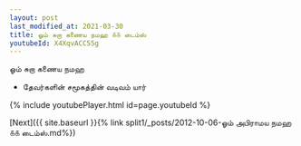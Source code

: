 ```yaml
---
layout: post
last_modified_at: 2021-03-30
title: ஓம் சுறா கணைய நமஹ ௧௧ டைம்ஸ்
youtubeId: X4XqvACC55g
---
```

 
 
 ஓம் சுறா கணைய நமஹ  
 
 -  தேவர்களின் சமூகத்தின் வடிவம் யார் 
 
  
 
  
 
 
 
 
 
 


{% include youtubePlayer.html id=page.youtubeId %}
 
[Next]({{ site.baseurl }}{% link  split1/_posts/2012-10-06-ஓம் அபிராமய நமஹ ௧௧ டைம்ஸ்.md%})
 

